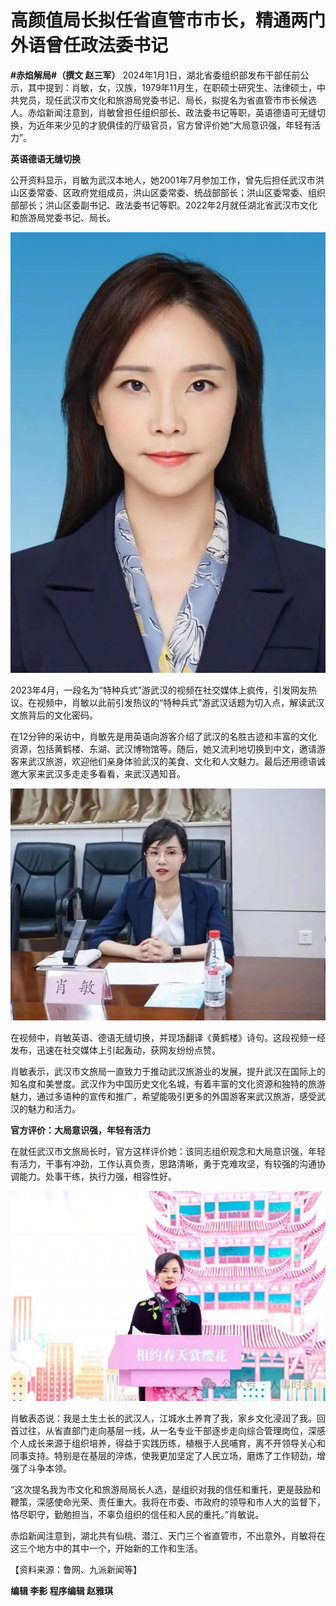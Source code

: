 # 高颜值局长拟任省直管市市长，精通两门外语曾任政法委书记

**#赤焰解局#（撰文 赵三军）**
2024年1月1日，湖北省委组织部发布干部任前公示，其中提到：肖敏，女，汉族，1979年11月生，在职硕士研究生、法律硕士，中共党员，现任武汉市文化和旅游局党委书记、局长，拟提名为省直管市市长候选人。赤焰新闻注意到，肖敏曾担任组织部长、政法委书记等职，英语德语可无缝切换，为近年来少见的才貌俱佳的厅级官员，官方曾评价她“大局意识强，年轻有活力”。

**英语德语无缝切换**

公开资料显示，肖敏为武汉本地人，她2001年7月参加工作，曾先后担任武汉市洪山区委常委、区政府党组成员，洪山区委常委、统战部部长；洪山区委常委、组织部部长；洪山区委副书记、政法委书记等职。2022年2月就任湖北省武汉市文化和旅游局党委书记、局长。

![91c79cc77dace24fcfa6dd0eaa7326b0.jpg](https://raw.githubusercontent.com/qqhsx/qqnews_image/main/2024/01/09/高颜值局长拟任省直管市市长，精通两门外语曾任政法委书记/91c79cc77dace24fcfa6dd0eaa7326b0.jpg)

2023年4月，一段名为“特种兵式”游武汉的视频在社交媒体上疯传，引发网友热议。在视频中，肖敏以此前引发热议的“特种兵式”游武汉话题为切入点，解读武汉文旅背后的文化密码。

在12分钟的采访中，肖敏先是用英语向游客介绍了武汉的名胜古迹和丰富的文化资源，包括黄鹤楼、东湖、武汉博物馆等。随后，她又流利地切换到中文，邀请游客来武汉旅游，欢迎他们亲身体验武汉的美食、文化和人文魅力。最后还用德语诚邀大家来武汉多走走多看看，来武汉遇知音。

![53b90ede97add10ccf46d468d8cf46ac.jpg](https://raw.githubusercontent.com/qqhsx/qqnews_image/main/2024/01/09/高颜值局长拟任省直管市市长，精通两门外语曾任政法委书记/53b90ede97add10ccf46d468d8cf46ac.jpg)

在视频中，肖敏英语、德语无缝切换，并现场翻译《黄鹤楼》诗句。这段视频一经发布，迅速在社交媒体上引起轰动，获网友纷纷点赞。

肖敏表示，武汉市文旅局一直致力于推动武汉旅游业的发展，提升武汉在国际上的知名度和美誉度。武汉作为中国历史文化名城，有着丰富的文化资源和独特的旅游魅力，通过多语种的宣传和推广，希望能吸引更多的外国游客来武汉旅游，感受武汉的魅力和活力。

**官方评价：大局意识强，年轻有活力**

在就任武汉市文旅局长时，官方这样评价她：该同志组织观念和大局意识强，年轻有活力，干事有冲劲，工作认真负责，思路清晰，勇于克难攻坚，有较强的沟通协调能力。处事干练，执行力强，相容性好。

![6242a1613189c4d302cdc6504dbfffe4.jpg](https://raw.githubusercontent.com/qqhsx/qqnews_image/main/2024/01/09/高颜值局长拟任省直管市市长，精通两门外语曾任政法委书记/6242a1613189c4d302cdc6504dbfffe4.jpg)

肖敏表态说：我是土生土长的武汉人，江城水土养育了我，家乡文化浸润了我。回首过往，从省直部门走向基层一线，从一名专业干部逐步走向综合管理岗位，深感个人成长来源于组织培养，得益于实践历练，植根于人民哺育，离不开领导关心和同事支持。特别是在基层的淬炼，使我更加坚定了人民立场，磨炼了工作韧劲，增强了斗争本领。

“这次提名我为市文化和旅游局局长人选，是组织对我的信任和重托，更是鼓励和鞭策，深感使命光荣、责任重大。我将在市委、市政府的领导和市人大的监督下，恪尽职守，勤勉担当，不辜负组织的信任和人民的重托。”肖敏说。

赤焰新闻注意到，湖北共有仙桃、潜江、天门三个省直管市，不出意外，肖敏将在这三个地方中的其中一个，开始新的工作和生活。

【资料来源：鲁网、九派新闻等】

**编辑 李影 程序编辑 赵雅琪**

